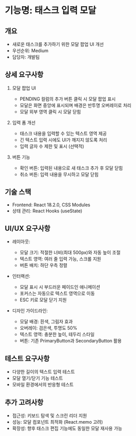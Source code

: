 # 기능명: 태스크 입력 모달

## 개요
- 새로운 태스크를 추가하기 위한 모달 팝업 UI 개선
- 우선순위: Medium
- 담당자: 개발팀

## 상세 요구사항
1. 모달 팝업 UI
   - PENDING 컬럼의 추가 버튼 클릭 시 모달 팝업 표시
   - 모달은 화면 중앙에 표시되며 배경은 반투명 오버레이로 처리
   - 모달 외부 영역 클릭 시 모달 닫힘

2. 입력 폼 개선
   - 태스크 내용을 입력할 수 있는 텍스트 영역 제공
   - 긴 텍스트 입력 시에도 UI가 깨지지 않도록 처리
   - 입력 글자 수 제한 및 표시 (선택적)

3. 버튼 기능
   - 확인 버튼: 입력된 내용으로 새 태스크 추가 후 모달 닫힘
   - 취소 버튼: 입력 내용을 무시하고 모달 닫힘

## 기술 스택
- Frontend: React 18.2.0, CSS Modules
- 상태 관리: React Hooks (useState)

## UI/UX 요구사항
- 레이아웃:
  - 모달 크기: 적절한 너비(최대 500px)와 자동 높이 조절
  - 텍스트 영역: 여러 줄 입력 가능, 스크롤 지원
  - 버튼 배치: 하단 우측 정렬
  
- 인터랙션:
  - 모달 표시 시 부드러운 페이드인 애니메이션
  - 포커스는 자동으로 텍스트 영역으로 이동
  - ESC 키로 모달 닫기 지원

- 디자인 가이드라인:
  - 모달 배경: 흰색, 그림자 효과
  - 오버레이: 검은색, 투명도 50%
  - 텍스트 영역: 충분한 높이, 테두리 스타일
  - 버튼: 기존 PrimaryButton과 SecondaryButton 활용

## 테스트 요구사항
- 다양한 길이의 텍스트 입력 테스트
- 모달 열기/닫기 기능 테스트
- 모바일 환경에서의 반응형 테스트

## 추가 고려사항
- 접근성: 키보드 탐색 및 스크린 리더 지원
- 성능: 모달 컴포넌트 최적화 (React.memo 고려)
- 확장성: 향후 태스크 편집 기능에도 동일한 모달 재사용 가능
